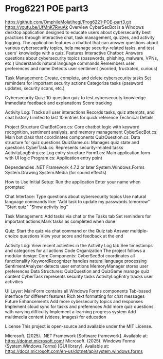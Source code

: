 # Prog6221 POE part3
https://github.com/OmphileMolatlhegi/Prog6221-POE-part3.git 
https://youtu.be/UfMnK7RvuAk 
Overview
CyberSecBot is a Windows desktop application designed to educate users about cybersecurity best practices through interactive chat, task management, quizzes, and activity logging. The application features a chatbot that can answer questions about various cybersecurity topics, help manage security-related tasks, and test users' knowledge with a quiz.
Features
Interactive Chatbot:
Answers questions about cybersecurity topics (passwords, phishing, malware, VPNs, etc.)
Understands natural language commands
Remembers user preferences and name
Detects user sentiment (worried, frustrated, curious)

Task Management:
Create, complete, and delete cybersecurity tasks
Set reminders for important security actions
Categorize tasks (password updates, security scans, etc.)

Cybersecurity Quiz:
10-question quiz to test cybersecurity knowledge
Immediate feedback and explanations
Score tracking

Activity Log:
Tracks all user interactions
Records tasks, quiz attempts, and chat history
Limited to last 10 entries for quick reference
Technical Details

Project Structure
ChatBotCore.cs: Core chatbot logic with keyword recognition, sentiment analysis, and memory management
CyberSecBot.cs: Main bot class that coordinates components
QuizQuestion.cs: Data structure for quiz questions
QuizGame.cs: Manages quiz state and questions
CyberTask.cs: Represents security-related tasks
ActivityLogEntry.cs: Log entry structure
Form1.cs: Main application form with UI logic
Program.cs: Application entry point

Dependencies
.NET Framework 4.7.2 or later
System.Windows.Forms
System.Drawing
System.Media (for sound effects)

How to Use
Initial Setup:
Run the application
Enter your name when prompted

Chat Interface:
Type questions about cybersecurity topics
Use natural language commands like:
"Add task to update my passwords tomorrow"
"Start quiz"
"Show activity log"

Task Management:
Add tasks via chat or the Tasks tab
Set reminders for important actions
Mark tasks as completed when done

Quiz:
Start the quiz via chat command or the Quiz tab
Answer multiple-choice questions
View your score and feedback at the end

Activity Log:
View recent activities in the Activity Log tab
See timestamps and categories for all actions
Code Organization
The project follows a modular design:
Core Components:
CyberSecBot coordinates all functionality
KeywordRecognizer handles natural language processing
SentimentAnalyzer detects user emotions
MemoryManager stores user preferences
Data Structures:
QuizQuestion and QuizGame manage quiz content
CyberTask represents security tasks
ActivityLogEntry tracks user activities

UI Layer:
MainForm contains all Windows Forms components
Tab-based interface for different features
Rich text formatting for chat messages
Future Enhancements
Add more cybersecurity topics and responses
Implement cloud sync for tasks and preferences
Add more quiz questions with varying difficulty
Implement a learning progress system
Add multimedia content (videos, images) for education

License
This project is open-source and available under the MIT License.

Microsoft. (2025). .NET Framework [Software framework]. Available at: https://dotnet.microsoft.com/
Microsoft. (2025). Windows Forms (System.Windows.Forms) [GUI library]. Available at: https://docs.microsoft.com/en-us/dotnet/api/system.windows.forms

